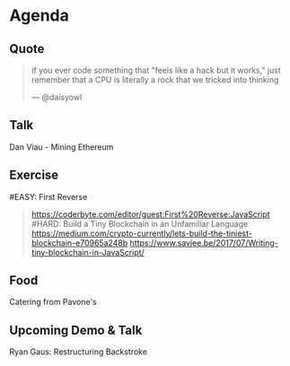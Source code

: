 # Agenda
## Quote
> if you ever code something that "feels like a hack but it works," just remember that a CPU is literally a rock that we tricked into thinking
>
> ― @daisyowl

## Talk
Dan Viau - Mining Ethereum

## Exercise
#EASY: First Reverse 
> https://coderbyte.com/editor/guest:First%20Reverse:JavaScript
#HARD: Build a Tiny Blockchain in an Unfamiliar Language 
> https://medium.com/crypto-currently/lets-build-the-tiniest-blockchain-e70965a248b
> https://www.savjee.be/2017/07/Writing-tiny-blockchain-in-JavaScript/

## Food
Catering from Pavone's 

## Upcoming Demo & Talk
Ryan Gaus: Restructuring Backstroke
